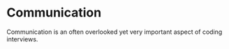 # Communication

Communication is an often overlooked yet very important aspect of coding interviews.
